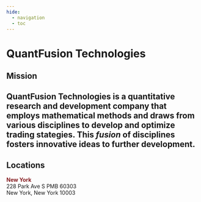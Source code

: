 ```yaml
---
hide:
  - navigation
  - toc
---
```


# QuantFusion Technologies

## Mission

<h2> QuantFusion Technologies is a quantitative research and development company that employs mathematical methods and draws from various disciplines to develop and optimize trading stategies. This <em>fusion</em> of disciplines fosters innovative ideas to further development.
</h2>

## Locations
<font color='#871f23'>**New York**</font></br>
228 Park Ave S PMB 60303<br>
New York, New York 10003




